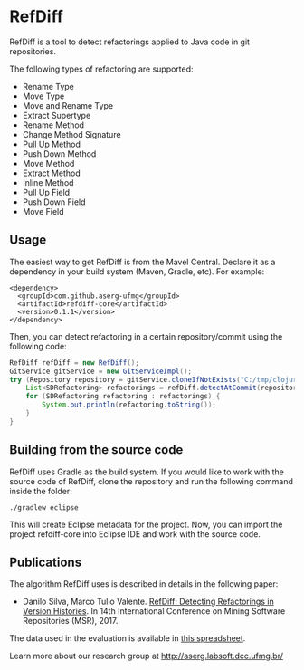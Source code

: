 # RefDiff

RefDiff is a tool to detect refactorings applied to Java code in git repositories.

The following types of refactoring are supported:

* Rename Type
* Move Type
* Move and Rename Type 
* Extract Supertype
* Rename Method 
* Change Method Signature 
* Pull Up Method 
* Push Down Method 
* Move Method 
* Extract Method 
* Inline Method 
* Pull Up Field 
* Push Down Field 
* Move Field 


## Usage

The easiest way to get RefDiff is from the Mavel Central. Declare it as a dependency in your build system (Maven, Gradle, etc). For example:

```
<dependency>
  <groupId>com.github.aserg-ufmg</groupId>
  <artifactId>refdiff-core</artifactId>
  <version>0.1.1</version>
</dependency>
```

Then, you can detect refactoring in a certain repository/commit using the following code:

```java
RefDiff refDiff = new RefDiff();
GitService gitService = new GitServiceImpl(); 
try (Repository repository = gitService.cloneIfNotExists("C:/tmp/clojure", "https://github.com/refdiff-data/clojure.git")) {
    List<SDRefactoring> refactorings = refDiff.detectAtCommit(repository, "17217a1");
    for (SDRefactoring refactoring : refactorings) {
        System.out.println(refactoring.toString());
    }
}
```

## Building from the source code

RefDiff uses Gradle as the build system. If you would like to work with the source code of RefDiff, clone the repository and run the following command inside the folder:

    ./gradlew eclipse

This will create Eclipse metadata for the project. Now, you can import the project refdiff-core into Eclipse IDE and work with the source code.


## Publications

The algorithm RefDiff uses is described in details in the following paper:

* Danilo Silva, Marco Tulio Valente. [RefDiff: Detecting Refactorings in Version Histories](http://www.dcc.ufmg.br/~mtov/pub/2017-msr.pdf). In 14th International Conference on Mining Software Repositories (MSR), 2017.

The data used in the evaluation is available in [this spreadsheet](refdiff-evaluation/data/evaluation-oracle.xlsx).

Learn more about our research group at http://aserg.labsoft.dcc.ufmg.br/
